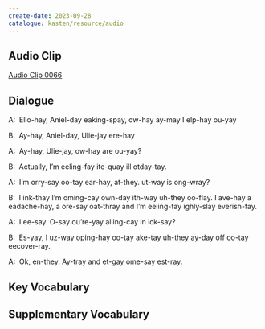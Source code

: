 ```yaml
---
create-date: 2023-09-28
catalogue: kasten/resource/audio
---
```


## Audio Clip
[Audio Clip 0066](https://archive.org/download/englishpod_all/englishpod_0066dg.mp3)

## Dialogue
A:  Ello-hay, Aniel-day eaking-spay, ow-hay ay-may I elp-hay ou-yay

B:  Ay-hay, Aniel-day, Ulie-jay ere-hay

A:  Ay-hay, Ulie-jay, ow-hay are ou-yay?

B:  Actually, I’m eeling-fay ite-quay ill otday-tay.

A:  I’m orry-say oo-tay ear-hay, at-they. ut-way is ong-wray?

B:  I ink-thay I’m oming-cay own-day ith-way uh-they oo-flay. I ave-hay a eadache-hay, a ore-say oat-thray and I’m eeling-fay ighly-slay everish-fay.

A:  I ee-say. O-say ou’re-yay alling-cay in ick-say?

B:  Es-yay, I uz-way oping-hay oo-tay ake-tay uh-they ay-day off oo-tay eecover-ray.

A:  Ok, en-they. Ay-tray and et-gay ome-say est-ray.

## Key Vocabulary

## Supplementary Vocabulary
